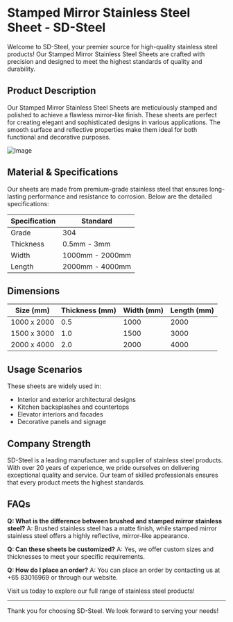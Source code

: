 # Stamped Mirror Stainless Steel Sheet - SD-Steel

Welcome to SD-Steel, your premier source for high-quality stainless steel products! Our Stamped Mirror Stainless Steel Sheets are crafted with precision and designed to meet the highest standards of quality and durability. 

## Product Description
Our Stamped Mirror Stainless Steel Sheets are meticulously stamped and polished to achieve a flawless mirror-like finish. These sheets are perfect for creating elegant and sophisticated designs in various applications. The smooth surface and reflective properties make them ideal for both functional and decorative purposes.

![Image](https://github.com/user-attachments/assets/2567258e-e124-4816-932d-1809bd27ef0b)

## Material & Specifications
Our sheets are made from premium-grade stainless steel that ensures long-lasting performance and resistance to corrosion. Below are the detailed specifications:

| Specification | Standard |
|---------------|---------|
| Grade         | 304     |
| Thickness     | 0.5mm - 3mm |
| Width         | 1000mm - 2000mm |
| Length        | 2000mm - 4000mm |

## Dimensions
| Size (mm) | Thickness (mm) | Width (mm) | Length (mm) |
|-----------|----------------|------------|-------------|
| 1000 x 2000 | 0.5            | 1000       | 2000        |
| 1500 x 3000 | 1.0            | 1500       | 3000        |
| 2000 x 4000 | 2.0            | 2000       | 4000        |

## Usage Scenarios
These sheets are widely used in:
- Interior and exterior architectural designs
- Kitchen backsplashes and countertops
- Elevator interiors and facades
- Decorative panels and signage

## Company Strength
SD-Steel is a leading manufacturer and supplier of stainless steel products. With over 20 years of experience, we pride ourselves on delivering exceptional quality and service. Our team of skilled professionals ensures that every product meets the highest standards.

## FAQs
**Q: What is the difference between brushed and stamped mirror stainless steel?**
A: Brushed stainless steel has a matte finish, while stamped mirror stainless steel offers a highly reflective, mirror-like appearance.

**Q: Can these sheets be customized?**
A: Yes, we offer custom sizes and thicknesses to meet your specific requirements.

**Q: How do I place an order?**
A: You can place an order by contacting us at +65 83016969 or through our website.

Visit us today to explore our full range of stainless steel products!

---

Thank you for choosing SD-Steel. We look forward to serving your needs!